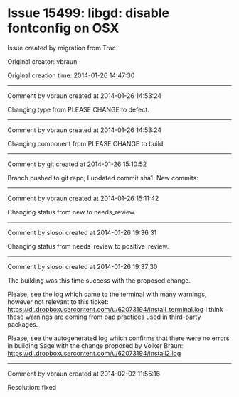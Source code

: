 # Issue 15499: libgd: disable fontconfig on OSX

Issue created by migration from Trac.

Original creator: vbraun

Original creation time: 2014-01-26 14:47:30




---

Comment by vbraun created at 2014-01-26 14:53:24

Changing type from PLEASE CHANGE to defect.


---

Comment by vbraun created at 2014-01-26 14:53:24

Changing component from PLEASE CHANGE to build.


---

Comment by git created at 2014-01-26 15:10:52

Branch pushed to git repo; I updated commit sha1. New commits:


---

Comment by vbraun created at 2014-01-26 15:11:42

Changing status from new to needs_review.


---

Comment by slosoi created at 2014-01-26 19:36:31

Changing status from needs_review to positive_review.


---

Comment by slosoi created at 2014-01-26 19:37:30

The building was this time success with the proposed change.

Please, see the log which came to the terminal with many warnings, however not relevant to this ticket:
https://dl.dropboxusercontent.com/u/62073194/install_terminal.log
I think these warnings are coming from bad practices used in third-party packages.

Please, see the autogenerated log which confirms that there were no errors in building Sage with the change proposed by Volker Braun:
https://dl.dropboxusercontent.com/u/62073194/install2.log


---

Comment by vbraun created at 2014-02-02 11:55:16

Resolution: fixed
